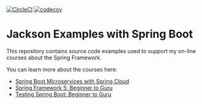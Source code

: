 [![CircleCI](https://circleci.com/gh/mpbalmeida/mssc-brewery.svg?style=shield)](<https://app.circleci.com/pipelines/github/mpbalmeida/mssc-jackson-examples>)
[![codecov](https://codecov.io/gh/mpbalmeida/mssc-jackson-examples/branch/master/graph/badge.svg?token=OOH4E2RSM5)](https://codecov.io/gh/mpbalmeida/mssc-jackson-examples)

# Jackson Examples with Spring Boot

This repository contains source code examples used to support my on-line courses about the Spring Framework.

You can learn more about the courses here:
* [Spring Boot Microservices with Spring Cloud](https://www.udemy.com/spring-boot-microservices-with-spring-cloud-beginner-to-guru/?couponCode=GIT_HUB2)
* [Spring Framework 5: Beginner to Guru](https://www.udemy.com/course/spring-framework-5-beginner-to-guru/?couponCode=GITHUB_SFGPETCLINIC)
* [Testing Spring Boot: Beginner to Guru](https://www.udemy.com/testing-spring-boot-beginner-to-guru/?couponCode=GITHUB_REPO_SF5B2G)
